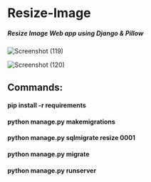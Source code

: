 ﻿# Resize-Image
 
 ##### Resize Image Web app using Django & Pillow
 
![Screenshot (119)](https://user-images.githubusercontent.com/54932235/115500754-9512ea80-a28f-11eb-970d-c35909339af2.png)

![Screenshot (120)](https://user-images.githubusercontent.com/54932235/115500856-c25f9880-a28f-11eb-9cea-cfa6433a1dd2.png)

## Commands:

#### pip install -r requirements
#### python manage.py makemigrations
#### python manage.py sqlmigrate resize 0001
#### python manage.py migrate
#### python manage.py runserver

